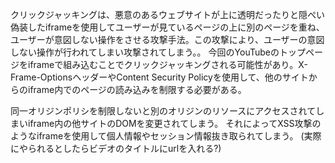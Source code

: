 ﻿クリックジャッキングは、悪意のあるウェブサイトが上に透明だったりと隠ぺい偽装したiframeを使用してユーザーが見ているページの上に別のページを重ね、ユーザーが意図しない操作をさせる攻撃手法。この攻撃により、ユーザーの意図しない操作が行われてしまい攻撃されてしまう。。
今回のYouTubeのトップページをiframeで組み込むことでクリックジャッキングされる可能性があり。X-Frame-OptionsヘッダーやContent
Security Policyを使用して、他のサイトからのiframe内でのページの読み込みを制限する必要がある。

同一オリジンポリシを制限しないと別のオリジンのリソースにアクセスされてしまいiframe内の他サイトのDOMを変更されてしまう。
それによってXSS攻撃のようなiframeを使用して個人情報やセッション情報抜き取られてしまう。
(実際にやられるとしたらビデオのタイトルにurlを入れる?)